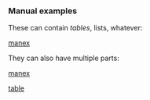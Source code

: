 ### Manual examples
These can contain _tables_, lists, whatever:

[manex](manex1)

They can also have multiple parts:

[manex](manex2)

[table](onetable)